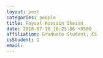 ```yaml
---
layout: post
categories: people
title: Faysal Hossain Shezan
date: 2018-07-18 16:25:06 +0500
affiliation: Graduate Student, CS
isStudent: 1
email: 
---
```


